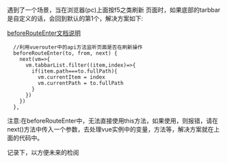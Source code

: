 ####

遇到了一个场景，当在浏览器(pc)上面按f5之类刷新 页面时，如果底部的tarbbar是自定义的话，会回到默认的第1个，解决方案如下:

[beforeRouteEnter文档说明](https://router.vuejs.org/zh/guide/advanced/navigation-guards.html#%E8%B7%AF%E7%94%B1%E7%8B%AC%E4%BA%AB%E7%9A%84%E5%AE%88%E5%8D%AB)

```
  //利用vuerouter中的api方法监听页面是否在刷新操作
  beforeRouteEnter(to, from, next) {
    next(vm=>{
      vm.tabbarList.filter((item,index)=>{
        if(item.path===to.fullPath){
          vm.currentItem = index
          vm.currentPath = to.fullPath
        }
      })
    })
  },
```

注意:在beforeRouteEnter中，无法直接使用this方法，如果使用，则报错，请在next()方法中传入一个参数，去处理vue实例中的变量，方法等，解决方案就在上面的代码中。

记录下，以方便未来的检阅
